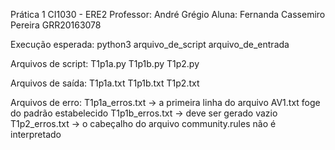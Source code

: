 Prática 1 CI1030 - ERE2
Professor: André Grégio
Aluna: Fernanda Cassemiro Pereira GRR20163078

Execução esperada:
    python3 arquivo_de_script arquivo_de_entrada

Arquivos de script:
    T1p1a.py
    T1p1b.py
    T1p2.py

Arquivos de saída:
    T1p1a.txt
    T1p1b.txt
    T1p2.txt

Arquivos de erro:
    T1p1a_erros.txt -> a primeira linha do arquivo AV1.txt foge do padrão estabelecido
    T1p1b_erros.txt -> deve ser gerado vazio
    T1p2_erros.txt -> o cabeçalho do arquivo community.rules não é interpretado 




